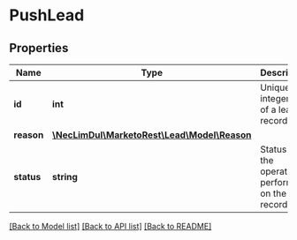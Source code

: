 # PushLead

## Properties

Name | Type | Description | Notes
------------ | ------------- | ------------- | -------------
**id** | **int** | Unique integer id of a lead record | [optional]
**reason** | [**\NecLimDul\MarketoRest\Lead\Model\Reason**](Reason.md) |  | [optional]
**status** | **string** | Status of the operation performed on the record | [optional]

[[Back to Model list]](../../README.md#models) [[Back to API list]](../../README.md#endpoints) [[Back to README]](../../README.md)
